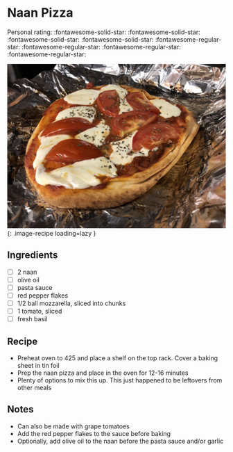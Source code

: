 <!-- Needs Manual Review -->

# Naan Pizza

<!-- {cts} rating=1; (User can specify rating on scale of 1-5) -->

Personal rating: :fontawesome-solid-star: :fontawesome-solid-star: :fontawesome-solid-star: :fontawesome-solid-star: :fontawesome-regular-star: :fontawesome-regular-star: :fontawesome-regular-star: :fontawesome-regular-star:

<!-- {cte} -->

<!-- {cts} name_image=naan_pizza.jpg; (User can specify image name) -->

![naan_pizza.jpg](./naan_pizza.jpg){: .image-recipe loading=lazy }

<!-- {cte} -->

## Ingredients

* [ ] 2 naan
* [ ] olive oil
* [ ] pasta sauce
* [ ] red pepper flakes
* [ ] 1/2 ball mozzarella, sliced into chunks
* [ ] 1 tomato, sliced
* [ ] fresh basil

## Recipe

* Preheat oven to 425 and place a shelf on the top rack. Cover a baking sheet in tin foil
* Prep the naan pizza and place in the oven for 12-16 minutes
* Plenty of options to mix this up. This just happened to be leftovers from other meals

## Notes

* Can also be made with grape tomatoes
* Add the red pepper flakes to the sauce before baking
* Optionally, add olive oil to the naan before the pasta sauce and/or garlic
